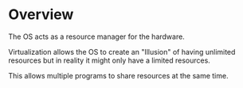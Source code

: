 # Overview

The OS acts as a resource manager for the hardware.

Virtualization allows the OS to create an "Illusion" of having unlimited resources but in reality it might only have a limited resources.

This allows multiple programs to share resources at the same time. 